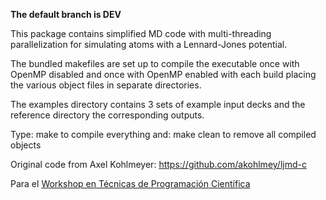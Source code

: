 **The default branch is DEV**

This package contains simplified MD code with multi-threading
parallelization for simulating atoms with a Lennard-Jones potential.

The bundled makefiles are set up to compile the executable once
with OpenMP disabled and once with OpenMP enabled with each build
placing the various object files in separate directories.

The examples directory contains 3 sets of example input decks
and the reference directory the corresponding outputs.

Type: make
to compile everything and: make clean
to remove all compiled objects

Original code from Axel Kohlmeyer: https://github.com/akohlmey/ljmd-c

Para el [Workshop en Técnicas de Programación Científica](wp.df.uba.ar/wtpc)

